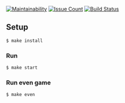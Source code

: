 [![Maintainability](https://api.codeclimate.com/v1/badges/a68e16cabf7e703db7b8/maintainability)](https://codeclimate.com/github/Aziqq/project-lvl1-s280/maintainability)
[![Issue Count](https://codeclimate.com/github/Aziqq/project-lvl1-s280/badges/issue_count.svg)](https://codeclimate.com/github/Aziqq/project-lvl1-s280)
[![Build Status](https://travis-ci.org/Aziqq/project-lvl1-s280.svg?branch=master)](https://travis-ci.org/Aziqq/project-lvl1-s280)

## Setup

```sh
$ make install
```

### Run

```sh
$ make start
```

### Run even game

```sh
$ make even
```